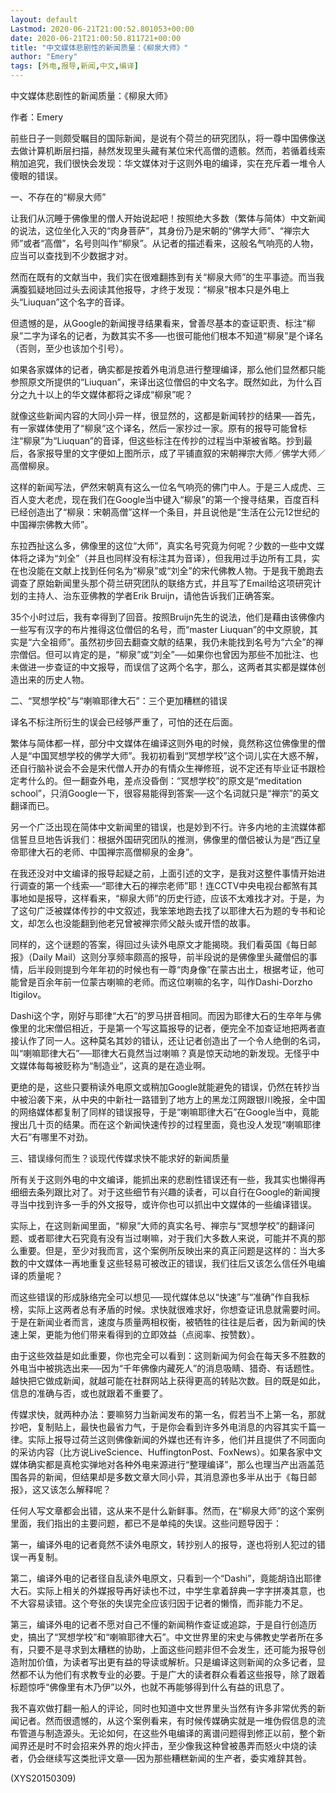 ```yaml
---
layout: default
Lastmod: 2020-06-21T21:00:52.801053+00:00
date: 2020-06-21T21:00:50.811721+00:00
title: "中文媒体悲剧性的新闻质量：《柳泉大师》"
author: "Emery"
tags: [外电,报导,新闻,中文,编译]
---
```


中文媒体悲剧性的新闻质量：《柳泉大师》

作者：Emery

前些日子一则颇受瞩目的国际新闻，是说有个荷兰的研究团队，将一尊中国佛像送去做计算机断层扫描，赫然发现里头藏有某位宋代高僧的遗骸。然而，若循着线索稍加追究，我们很快会发现：华文媒体对于这则外电的编译，实在充斥着一堆令人傻眼的错误。

一、不存在的“柳泉大师”

让我们从沉睡于佛像里的僧人开始说起吧！按照绝大多数（繁体与简体）中文新闻的说法，这位坐化入灭的“肉身菩萨”，其身份乃是宋朝的“佛学大师”、“禅宗大师”或者“高僧”，名号则叫作“柳泉”。从记者的描述看来，这般名气响亮的人物，应当可以查找到不少数据才对。

然而在既有的文献当中，我们实在很难翻拣到有关“柳泉大师”的生平事迹。而当我满腹狐疑地回过头去阅读其他报导，才终于发现：“柳泉”根本只是外电上头“Liuquan”这个名字的音译。

但遗憾的是，从Google的新闻搜寻结果看来，曾善尽基本的查证职责、标注“柳泉”二字为译名的记者，为数其实不多──也很可能他们根本不知道“柳泉”是个译名（否则，至少也该加个引号）。

如果各家媒体的记者，确实都是按着外电消息进行整理编译，那么他们显然都只能参照原文所提供的“Liuquan”，来译出这位僧侣的中文名字。既然如此，为什么百分之九十以上的华文媒体都将之译成“柳泉”呢？

就像这些新闻内容的大同小异一样，很显然的，这都是新闻转抄的结果──首先，有一家媒体使用了“柳泉”这个译名，然后一家抄过一家。原有的报导可能曾标注“柳泉”为“Liuquan”的音译，但这些标注在传抄的过程当中渐被省略。抄到最后，各家报导里的文字便如上图所示，成了平铺直叙的宋朝禅宗大师／佛学大师／高僧柳泉。

这样的新闻写法，俨然宋朝真有这么一位名气响亮的佛门中人。于是三人成虎、三百人变大老虎，现在我们在Google当中键入“柳泉”的第一个搜寻结果，百度百科已经创造出了“柳泉：宋朝高僧”这样一个条目，并且说他是“生活在公元12世纪的中国禅宗佛教大师”。

东拉西扯这么多，佛像里的这位“大师”，真实名号究竟为何呢？少数的一些中文媒体将之译为“刘全”（并且也同样没有标注其为音译），但我用过手边所有工具，实在也没能在文献上找到任何名为“柳泉”或“刘全”的宋代佛教人物。于是我干脆跑去调查了原始新闻里头那个荷兰研究团队的联络方式，并且写了Email给这项研究计划的主持人、治东亚佛教的学者Erik Bruijn，请他告诉我们正确答案。

35个小时过后，我有幸得到了回音。按照Bruijn先生的说法，他们是藉由该佛像内一些写有汉字的布片推得这位僧侣的名号，而“master Liuquan”的中文原貌，其实是“六全祖师”。虽然初步回去翻查文献的结果，我仍未能找到名号为“六全”的禅宗僧侣。但可以肯定的是，“柳泉”或“刘全”──如果你也曾因为那些不加批注、也未做进一步查证的中文报导，而误信了这两个名字，那么，这两者其实都是媒体创造出来的历史人物。

二、“冥想学校”与“喇嘛耶律大石”：三个更加糟糕的错误

译名不标注所衍生的误会已经够严重了，可怕的还在后面。

繁体与简体都一样，部分中文媒体在编译这则外电的时候，竟然称这位佛像里的僧人是“中国冥想学校的佛学大师”。我初初看到“冥想学校”这个词儿实在大惑不解，还自行脑补说会不会是宋代僧人开办的有情众生禅修班，说不定还有毕业证书跟检定考什么的。但一翻查外电，差点没昏倒：“冥想学校”的原文是“meditation school”，只消Google一下，很容易能得到答案──这个名词就只是“禅宗”的英文翻译而已。

另一个广泛出现在简体中文新闻里的错误，也是妙到不行。许多内地的主流媒体都信誓旦旦地告诉我们：根据外国研究团队的推测，佛像里的僧侣被认为是“西辽皇帝耶律大石的老师、中国禅宗高僧柳泉的金身”。

在我还没对中文编译的报导起疑之前，上面引述的文字，是我对这整件事情开始进行调查的第一个线索──“耶律大石的禅宗老师”耶！连CCTV中央电视台都煞有其事地如是报导，这样看来，“柳泉大师”的历史行迹，应该不太难找才对。于是，为了这句广泛被媒体传抄的中文叙述，我笨笨地跑去找了以耶律大石为题的专书和论文，却怎么也没能翻到他老兄曾被禅宗师父敲头或开悟的故事。

同样的，这个谜题的答案，得回过头读外电原文才能揭晓。我们看英国《每日邮报》（Daily Mail）这则分享频率颇高的报导，前半段说的是佛像里头藏僧侣的事情，后半段则提到今年年初的时候也有一尊“肉身像”在蒙古出土，根据考证，他可能曾是百余年前一位蒙古喇嘛的老师。而这位喇嘛的名字，叫作Dashi-Dorzho Itigilov。

Dashi这个字，刚好与耶律“大石”的罗马拼音相同。而因为耶律大石的生卒年与佛像里的北宋僧侣相近，于是第一个写这篇报导的记者，便完全不加查证地把两者直接认作了同一人。这种莫名其妙的错认，还让记者创造出了一个令人绝倒的名词，叫“喇嘛耶律大石”──耶律大石竟然当过喇嘛？真是惊天动地的新发现。无怪乎中文媒体每每被贬称为“制造业”，这真的是在造业啊。

更绝的是，这些只要稍读外电原文或稍加Google就能避免的错误，仍然在转抄当中被沿袭下来，从中央的中新社一路错到了地方上的黑龙江网跟银川晚报，全中国的网络媒体都复制了同样的错误报导，于是“喇嘛耶律大石”在Google当中，竟能搜出几十页的结果。而在这个新闻快速传抄的过程里面，竟也没人发现“喇嘛耶律大石”有哪里不对劲。

三、错误缘何而生？谈现代传媒求快不能求好的新闻质量

所有关于这则外电的中文编译，能抓出来的悲剧性错误还有一些，我其实也懒得再细细去条列跟比对了。对于这些细节有兴趣的读者，可以自行在Google的新闻搜寻当中找到许多一手的外文报导，或许你也可以抓出中文媒体的一些编译错误。

实际上，在这则新闻里面，“柳泉”大师的真实名号、禅宗与“冥想学校”的翻译问题、或者耶律大石究竟有没有当过喇嘛，对于我们大多数人来说，可能并不真的那么重要。但是，至少对我而言，这个案例所反映出来的真正问题是这样的：当大多数的中文媒体一再地重复这些轻易可被改正的错误，我们往后又该怎么信任外电编译的质量呢？

而这些错误的形成脉络完全可以想见──现代媒体总以“快速”与“准确”作自我标榜，实际上这两者总有矛盾的时候。求快就很难求好，你想查证讯息就需要时间。于是在新闻业者而言，速度与质量两相权衡，被牺牲的往往是后者，因为新闻的快速上架，更能为他们带来看得到的立即效益（点阅率、按赞数）。

由于这些效益是如此重要，你也完全可以看到：这则新闻为何会在每天多不胜数的外电当中被挑选出来──因为“千年佛像内藏死人”的消息吸睛、猎奇、有话题性。越快把它做成新闻，就越可能在社群网站上获得更高的转贴次数。目的既是如此，信息的准确与否，或也就跟着不重要了。

传媒求快，就两种办法：要嘛努力当新闻发布的第一名，假若当不上第一名，那就抄吧，复制贴上，最快也最省力气，于是你会看到许多外电消息的内容其实千篇一律。实际上报导过荷兰这则佛像新闻的外媒也还有许多，他们并且提供了不同面向的采访内容（比方说LiveScience、HuffingtonPost、FoxNews）。如果各家中文媒体确实都是真枪实弹地对各种外电来源进行“整理编译”，那么也理当产出涵盖范围各异的新闻，但结果却是多数文章大同小异，其消息源也多半从出于《每日邮报》，这又该怎么解释呢？

任何人写文章都会出错，这从来不是什么新鲜事。然而，在“柳泉大师”的这个案例里面，我们指出的主要问题，都已不是单纯的失误。这些问题导因于：

第一，编译外电的记者竟然不读外电原文，转抄别人的报导，遂也将别人犯过的错误一再复制。

第二，编译外电的记者径自乱读外电原文，只看到一个“Dashi”，竟能胡诌出耶律大石。实际上相关的外媒报导再好读也不过，中学生拿着辞典一字字拼凑其意，也不大容易读错。这个夸张的失误完全应该归因于记者的懒惰，而非能力不足。

第三，编译外电的记者不愿对自己不懂的新闻稍作查证或追踪，于是自行创造历史，搞出了“冥想学校”和“喇嘛耶律大石”。中文世界里的宋史与佛教史学者所在多有，只要不是寻求到太糟糕的协助，上面这些问题非但不会发生，还可能为报导创造附加价值，为读者写出更有益的导读或解析。只是编译这则新闻的众多记者，显然都不认为他们有求教专业的必要。于是广大的读者群众看着这些报导，除了跟着标题惊呼“佛像里有木乃伊”以外，也就不再能够得到什么有益的讯息了。

我不喜欢做打翻一船人的评论，同时也知道中文世界里头当然有许多非常优秀的新闻记者。然而很遗憾的，从这个案例看来，有时候传媒确实就是一堆伪假信息的流布管道与制造源头。无论如何，在这些外电编译的离谱问题得到修正以前，整个新闻界还是时不时会招来外界的炮火抨击，至少像我这种曾被愚弄而怒火中烧的读者，仍会继续写这类批评文章──因为那些糟糕新闻的生产者，委实难辞其咎。

(XYS20150309)


